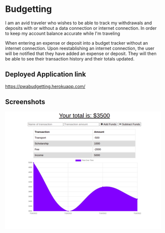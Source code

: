 # Budgetting

I am an avid traveler who wishes to be able to track my withdrawals and deposits with or without a data connection or internet connection. In order to keep my account balance accurate while I'm traveling

When entering an expense or deposit into a budget tracker without an internet connection. Upon reestablishing an internet connection, the user will be notified that they have added an expense or deposit. They will then be able to see their transaction history and their totals updated.


## Deployed Application link
https://pwabudgetting.herokuapp.com/

## Screenshots
![App screenshot](public/images/screenshot.png) 

